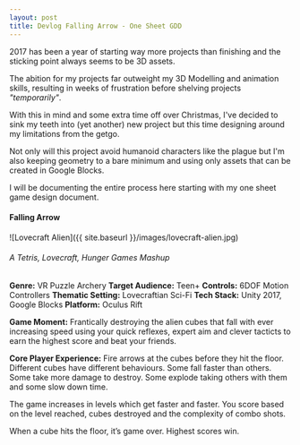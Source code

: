 ```yaml
---
layout: post
title: Devlog Falling Arrow - One Sheet GDD
---
```


2017 has been a year of starting way more projects than finishing and the sticking point always seems to be 3D assets.

The abition for my projects far outweight my 3D Modelling and animation skills, resulting in weeks of frustration before shelving projects *"temporarily"*.

With this in mind and some extra time off over Christmas, I've decided to sink my teeth into (yet another) new project but this time designing around my limitations from the getgo.

Not only will this project avoid humanoid characters like the plague but I'm also keeping geometry to a bare minimum and using only assets that can be created in Google Blocks.

I will be documenting the entire process here starting with my one sheet game design document.

#### Falling Arrow
![Lovecraft Alien]({{ site.baseurl }}/images/lovecraft-alien.jpg)
###### A Tetris, Lovecraft, Hunger Games Mashup

**Genre:**	VR Puzzle Archery
**Target Audience:** Teen+
**Controls:** 6DOF Motion Controllers
**Thematic Setting:** Lovecraftian Sci-Fi
**Tech Stack:** Unity 2017, Google Blocks
**Platform:** Oculus Rift

**Game Moment:** Frantically destroying the alien cubes that fall with ever increasing speed using your quick reflexes, expert aim and clever tacticts to earn the highest score and beat your friends.

**Core Player Experience:** Fire arrows at the cubes before they hit the floor. Different cubes have different behaviours. Some fall faster than others. Some take more damage to destroy. Some explode taking others with them and some slow down time.

The game increases in levels which get faster and faster. You score based on the level reached, cubes destroyed and the complexity of combo shots.

When a cube hits the floor, it’s game over. Highest scores win.
